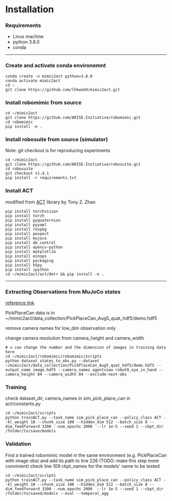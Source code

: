 # Installation

### Requirements
- Linux machine
- python 3.8.0
- conda
-------

### Create and activate conda environemnt
```
conda create -n mimic2act python=3.8.0
conda activate mimic2act
cd ~
git clone https://github.com/lhkwok9/mimic2act.git
```

### Install robomimic from source
```
cd ~/mimic2act
git clone https://github.com/ARISE-Initiative/robomimic.git
cd robomimic
pip install -e .
```

### Install robosuite from source (simulator)
Note: git checkout is for reproducing experiments
```
cd ~/mimic2act
git clone https://github.com/ARISE-Initiative/robosuite.git
cd robosuite
git checkout v1.4.1
pip install -r requirements.txt
```

### Install ACT
modified from [ACT](https://github.com/tonyzhaozh/act) library by Tony Z. Zhao
```
pip install torchvision
pip install torch
pip install pyquaternion
pip install pyyaml
pip install rospkg
pip install pexpect
pip install mujoco
pip install dm_control
pip install opencv-python
pip install matplotlib
pip install einops
pip install packaging
pip install h5py
pip install ipython
cd ~/mimic2act/act/detr && pip install -e .
```
-------

### Extracting Observations from MuJoCo states
[reference link](https://robomimic.github.io/docs/datasets/robosuite.html)

PickPlaceCan data is in ~/mimic2act/data_collection/PickPlaceCan_Aug5_quat_hdf5/demo.hdf5

remove camera names for low_dim observation only

change camera resolution from camera_height and camera_width
```
# u can change the number and the dimension of images in training data here
cd ~/mimic2act/robomimic/robomimic/scripts
python dataset_states_to_obs.py --dataset ~/mimic2act/data_collection/PickPlaceCan_Aug5_quat_hdf5/demo.hdf5 --output_name image.hdf5 --camera_names agentview robot0_eye_in_hand --camera_height 84 --camera_width 84 --exclude-next-obs
```

### Training
check dataset_dir, camera_names in sim_pick_place_can in act/constants.py
```
cd ~/mimic2act/scripts
python trainACT.py --task_name sim_pick_place_can --policy_class ACT --kl_weight 10 --chunk_size 100 --hidden_dim 512 --batch_size 8 --dim_feedforward 3200 --num_epochs 2000  --lr 1e-5 --seed 1 --ckpt_dir /folder/to/save/models
```

### Validation
Find a trained robomimic model in the same environment (e.g. PickPlaceCan with image obs) and add its path to line 226 (TODO: make this step more convinient)
check line 109 ckpt_names for the models' name to be tested
```
cd ~/mimic2act/scripts
python trainACT.py --task_name sim_pick_place_can --policy_class ACT --kl_weight 10 --chunk_size 100 --hidden_dim 512 --batch_size 8 --dim_feedforward 3200 --num_epochs 2000  --lr 1e-5 --seed 1 --ckpt_dir /folder/to/saved/models --eval --temporal_agg
```
